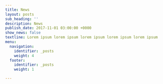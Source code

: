 ```yaml
---
title: News
layout: posts
sub_heading: ''
description: News
publish_date: 2017-11-01 03:00:00 +0000
show_news: false
textline: Lorem ipsum lorem ipsum lorem ipsum lorem ipsum lorem ipsum
menu:
  navigation:
    identifier: _posts
    weight: 4
  footer:
    identifier: _posts
    weight: 1

---
```

